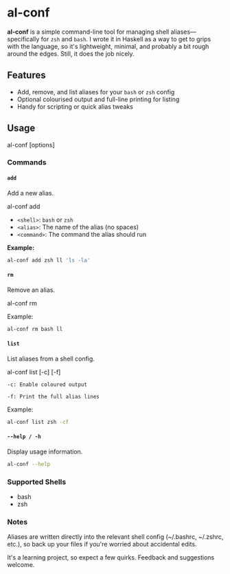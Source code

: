 # al-conf

**al-conf** is a simple command-line tool for managing shell aliases—specifically for `zsh` and `bash`. I wrote it in Haskell as a way to get to grips with the language, so it's lightweight, minimal, and probably a bit rough around the edges. Still, it does the job nicely.

## Features

- Add, remove, and list aliases for your `bash` or `zsh` config
- Optional colourised output and full-line printing for listing
- Handy for scripting or quick alias tweaks

## Usage

al-conf <command> [options]


### Commands

#### `add`

Add a new alias.

al-conf add <shell> <alias> <command>


- `<shell>`: `bash` or `zsh`
- `<alias>`: The name of the alias (no spaces)
- `<command>`: The command the alias should run

**Example:**

```bash
al-conf add zsh ll 'ls -la'
```
#### `rm`

Remove an alias.

al-conf rm <shell> <alias>

Example:

```bash
al-conf rm bash ll
```
#### `list`

List aliases from a shell config.

al-conf list <shell> [-c] [-f]

    -c: Enable coloured output

    -f: Print the full alias lines

Example:

```bash
al-conf list zsh -cf
```

#### `--help / -h`

Display usage information.

```bash
al-conf --help
```

### Supported Shells

- bash
- zsh

### Notes

Aliases are written directly into the relevant shell config (~/.bashrc, ~/.zshrc, etc.), so back up your files if you're worried about accidental edits.

It's a learning project, so expect a few quirks. Feedback and suggestions welcome.
